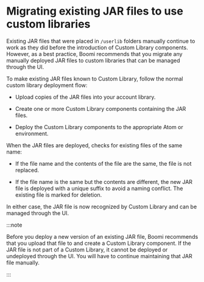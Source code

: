# Migrating existing JAR files to use custom libraries

<head>
  <meta name="guidename" content="Integration"/>
  <meta name="context" content="GUID-13557683-53a7-467e-a7c5-323fff4d79d7"/>
</head>


Existing JAR files that were placed in `/userlib` folders manually continue to work as they did before the introduction of Custom Library components. However, as a best practice, Boomi recommends that you migrate any manually deployed JAR files to custom libraries that can be managed through the UI.

To make existing JAR files known to Custom Library, follow the normal custom library deployment flow:

-   Upload copies of the JAR files into your account library.

-   Create one or more Custom Library components containing the JAR files.

-   Deploy the Custom Library components to the appropriate Atom or environment.


When the JAR files are deployed, checks for existing files of the same name:

-   If the file name and the contents of the file are the same, the file is not replaced.

-   If the file name is the same but the contents are different, the new JAR file is deployed with a unique suffix to avoid a naming conflict. The existing file is marked for deletion.

In either case, the JAR file is now recognized by Custom Library and can be managed through the UI.

:::note

Before you deploy a new version of an existing JAR file, Boomi recommends that you upload that file to and create a Custom Library component. If the JAR file is not part of a Custom Library, it cannot be deployed or undeployed through the UI. You will have to continue maintaining that JAR file manually.

:::